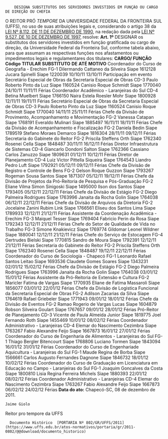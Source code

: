         DESIGNA SUBSTITUTOS DOS SERVIDORES INVESTIDOS EM FUNÇÃO OU CARGO DE DIREÇÃO OU CHEFIA  

 O REITOR PRÓ *TEMPORE*  DA UNIVERSIDADE FEDERAL DA FRONTEIRA SUL (UFFS), no uso de suas atribuições legais e, considerando o artigo 38 da [LEI Nº 8.112, DE 11 DE DEZEMBRO DE 1990](http://www.planalto.gov.br/ccivil_03/leis/l8112cons.htm), na redação dada pela [LEI Nº 9.527, DE 10 DE DEZEMBRO DE 1997](http://www.planalto.gov.br/ccivil_03/Leis/L9527.htm), resolve:   **Art. 1º**  DESIGNAR os substitutos dos servidores investidos em função gratificada ou cargo de direção, da Universidade Federal da Fronteira Sul, conforme tabela abaixo, para que assumam as respectivas funções nos afastamentos ou impedimentos legais e regulamentares dos titulares:     **CARGO/ FUNÇÃO**    **Código**    **TITULAR**    **SUBSTITUTO**    **DE**    **ATÉ**    **MOTIVO**      Coordenador do Curso de Geografia - Erechim   FG-1   Dilermando Cattaneo da Silveira Siape 1612128   Jucara Spinelli Siape 1220039   10/10/11   13/10/11   Participação em evento     Secretário Especial de Obras da Secretaria Especial de Obras   CD-3   Paulo Roberto Pinto da Luz Siape 1160524   Canisio Roque Schmidt Siape 1770040   24/10/11   11/11/11   Férias     Coordenador Acadêmico - Laranjeiras do Sul   CD-4   Betina Muelbert Siape 1766150   Naira Estela Roesler Mohr Siape 1800928   12/11/11   19/11/11   Férias     Secretário Especial de Obras da Secretaria Especial de Obras   CD-3   Paulo Roberto Pinto da Luz Siape 1160524   Canisio Roque Schmidt Siape 1770040   14/11/11   25/11/11   Férias     Chefe da Divisão de Provimento, Acompanhamento e Movimentação   FG-2   Vanessa Catapan Siape 1768191   Everaldo Mulinari Siape 1885497   16/11/11   18/11/11   Férias     Chefe da Divisão de Acompanhamento e Fiscalização   FG-2   Daniela Bedin Siape 1789519   Stefano Moraes Demarco Siape 1816304   28/11/11   09/12/11   Férias     Secretaria do Gabinete do Reitor   FG-2   Priscila Steffens Orth Siape 1762340   Rosenei Cella Siape 1848487   30/11/11   16/12/11   Férias     Diretor Infraestrutura de Sistemas   CD-4   Giancarlo Dondoni Salton Siape 1762366   Cassiano Carlos Zanuzzo Siape 1809631   01/12/11   10/12/11   Férias     Diretor de Planejamento   CD-4   Luiz Victor Pittella Siqueira Siape 1764543   Liandro Pedro Luft Siape 1792921   05/12/11   09/12/11   Férias     Chefe da Divisão de Registro e Controle de Bens   FG-2   Gelson Roque Guzzon Siape 1793267   Rogeman Sousa Santos Siape 1871307   05/12/11   19/12/11   Férias     Chefe da Divisão de Projetos da Pró-Reitoria de Pesquisa e Pós-Graduação   FG-2   Eliane Vilma Simon Sinigoski Siape 1495000   Ilson dos Santos Siape 1793405   05/12/11   22/12/11   Férias     Chefe da Divisão de Estágio   FG-2   Diego Palmeira Rodrigues Siape 1763996   Janaita da Rocha Golin Siape 1764038   06/12/11   22/12/11   Férias     Chefe da Divisão de Arquivos da Diretoria   FG-2   Jocelaine Zanini Rubim Link Siape 1766561   Eliseu dos Santos Lima Siape 1789933   12/12/11   21/12/11   Férias     Assistente da Coordenação Acadêmica - Erechim   FG-3   Maiquel Tesser Siape 1769404   Fabricio Perin da Rosa Siape 1792343   12/12/11   21/12/11   Férias     Chefe do Setor de Qualidade de Vida no Trabalho   FG-3   Simone Knakievicz Siape 1769774   Gildomar Leonel Wildner Siape 1880041   12/12/11   21/12/11   Férias     Chefe do Serviço de Estocagem   FG-4   Gertrudes Bielski Siape 1770815   Sandro de Moura Siape 1792391   12/12/11   21/12/11   Férias     Secretaria do Gabinete do Reitor   FG-2   Priscila Steffens Orth Siape 1762340   Rosenei Cella Siape 1848487   19/12/11   22/12/11   Férias     Coordenador do Curso de Sociologia - Chapecó   FG-1   Leonardo Rafael Santos Leitao Siape 1693536   Claudete Gomes Soares Siape 1343231   02/01/12   15/02/12   Férias     Chefe da Divisão de Estágio   FG-2   Diego Palmeira Rodrigues Siape 1763996   Janaita da Rocha Golin Siape 1764038   03/01/12   15/01/12   Férias     Assistente da Pró-Reitoria de Extensão e Cultura   FG-2   Maricler Fatima de Vargas Siape 1770935   Eliane de Fatima Massaroli Siape 1856077   03/01/12   22/01/12   Férias     Chefe da Divisão de Logistica Funcional da Secretaria Especial de Obras   FG-2   Adilson Zacarias da Silva Siape 1764619   Rafael Griebeler Siape 1771943   09/01/12   18/01/12   Férias     Chefe da Divisão de Eventos   FG-2   Ramao Rogerio de Vargas Lucas Siape 1604879   Robson Silveira Goulart Siape 1767657   09/01/12   28/01/12   Férias     Pró-Reitor de Planejamento   CD-3   Vicente de Paula Almeida Junior Siape 1819775   Joel Fernando Roth Siape 1455469   10/01/12   08/02/12   Férias     Coordenador Administrativo - Laranjeiras   CD-4   Elemar do Nascimento Cezimbra Siape 1763267   Fabio Alexandre Feijo Siape 1667873   16/01/12   27/01/12   Férias     Coordenador do Curso de Engenharia de Alimentos - Laranjeiras do Sul   FG-1   Thiago Bergler Bitencourt Siape 1768806   Luciano Tormen Siape 1843094   16/01/12   31/01/12   Férias     Coordenador do Curso de Engenhariade Aquicultura - Laranjeiras do Sul   FG-1   Maude Regina de Borba Siape 1566661   Carlos Augusto Fernandes Dagnone Siape 1846732   18/01/12   10/02/12   Férias     Coordenador do Curso de Graduação em Licenciatura em Educação no Campo - Laranjeiras do Sul   FG-1   Joaquim Goncalves da Costa Siape 1800810   Lisia Regina Ferreira Michels Siape 1880393   22/01/12   08/02/12   Férias     Coordenador Administrativo - Laranjeiras   CD-4   Elemar do Nascimento Cezimbra Siape 1763267   Fabio Alexandre Feijo Siape 1667873   06/02/12   24/02/12   Férias              **Data do ato:** Chapecó-SC, 08 de dezembro de 2011.   
 

    Jaime Giolo   
 Reitor pro tempore da UFFS 

      Documento Histórico  [PORTARIA Nº 802/GR/UFFS/2011](https://www.uffs.edu.br/atos-normativos/portaria/gr/2011-0802/@@download/documento_historico)     
      